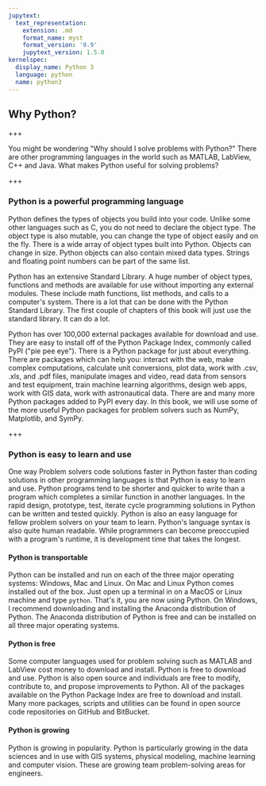 ```yaml
---
jupytext:
  text_representation:
    extension: .md
    format_name: myst
    format_version: '0.9'
    jupytext_version: 1.5.0
kernelspec:
  display_name: Python 3
  language: python
  name: python3
---
```


## Why Python?

+++

You might be wondering "Why should I solve problems with Python?" There are other programming languages in the world such as MATLAB, LabView, C++ and Java. What makes Python useful for solving problems?

+++

### Python is a powerful programming language

Python defines the types of objects you build into your code. Unlike some other languages such as C, you do not need to declare the object type. The object type is also mutable, you can change the type of object easily and on the fly. There is a wide array of object types built into Python. Objects can change in size. Python objects can also contain mixed data types. Strings and floating point numbers can be part of the same list.

Python has an extensive Standard Library. A huge number of object types, functions and methods are available for use without importing any external modules. These include math functions, list methods, and calls to a computer's system. There is a lot that can be done with the Python Standard Library. The first couple of chapters of this book will just use the standard library. It can do a lot.

Python has over 100,000 external packages available for download and use. They are easy to install off of the Python Package Index, commonly called PyPI ("pie pee eye"). There is a Python package for just about everything. There are packages which can help you: interact with the web, make complex computations, calculate unit conversions, plot data, work with .csv, .xls, and .pdf files, manipulate images and video, read data from sensors and test equipment, train machine learning algorithms, design web apps, work with GIS data, work with astronautical data. There are and many more Python packages added to PyPI every day. In this book, we will use some of the more useful Python packages for problem solvers such as NumPy, Matplotlib, and SymPy.

+++

### Python is easy to learn and use

One way Problem solvers code solutions faster in Python faster than coding solutions in other programming languages is that Python is easy to learn and use. Python programs tend to be shorter and quicker to write than a program which completes a similar function in another languages. In the rapid design, prototype, test, iterate cycle programming solutions in Python can be written and tested quickly. Python is also an easy language for fellow problem solvers on your team to learn. Python's language syntax is also quite human readable. While programmers can become preoccupied with a program's runtime, it is development time that takes the longest.

#### Python is transportable
Python can be installed and run on each of the three major operating systems: Windows, Mac and Linux. On Mac and Linux Python comes installed out of the box. Just open up a terminal in on a MacOS or Linux machine and type ```python```. That's it, you are now using Python. On Windows, I recommend downloading and installing the Anaconda distribution of Python. The Anaconda distribution of Python is free and can be installed on all three major operating systems.

#### Python is free
Some computer languages used for problem solving such as MATLAB and LabView cost money to download and install. Python is free to download and use. Python is also open source and individuals are free to modify, contribute to, and propose improvements to Python. All of the packages available on the Python Package Index are free to download and install. Many more packages, scripts and utilities can be found in open source code repositories on GitHub and BitBucket. 

#### Python is growing
Python is growing in popularity. Python is particularly growing in the data sciences and in use with GIS systems, physical modeling, machine learning and computer vision. These are growing team problem-solving areas for engineers.

```{code-cell} ipython3

```
